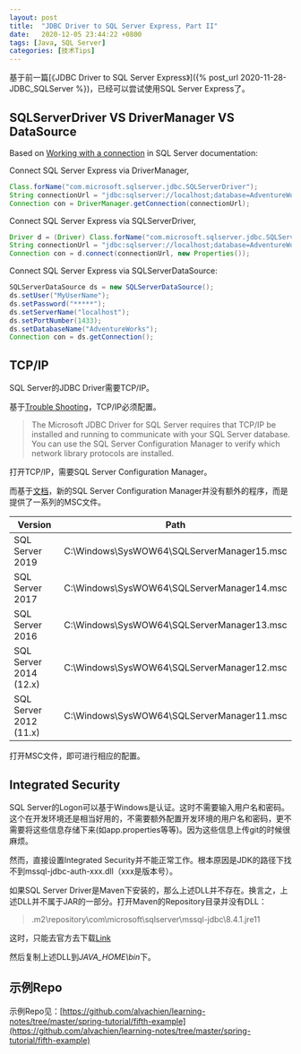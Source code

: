 ```yaml
---
layout: post
title:  "JDBC Driver to SQL Server Express, Part II"
date:   2020-12-05 23:44:22 +0800
tags: [Java, SQL Server]
categories: [技术Tips]
---
```


基于前一篇[《JDBC Driver to SQL Server Express》]({% post_url 2020-11-28-JDBC_SQLServer %})，已经可以尝试使用SQL Server Express了。


## SQLServerDriver VS DriverManager VS DataSource

Based on [Working with a connection](https://docs.microsoft.com/en-us/sql/connect/jdbc/working-with-a-connection) in SQL Server documentation:


Connect SQL Server Express via DriverManager,

```java
Class.forName("com.microsoft.sqlserver.jdbc.SQLServerDriver");  
String connectionUrl = "jdbc:sqlserver://localhost;database=AdventureWorks;integratedSecurity=true;"  
Connection con = DriverManager.getConnection(connectionUrl);
```

Connect SQL Server Express via SQLServerDriver,

```java
Driver d = (Driver) Class.forName("com.microsoft.sqlserver.jdbc.SQLServerDriver").newInstance();  
String connectionUrl = "jdbc:sqlserver://localhost;database=AdventureWorks;integratedSecurity=true;"  
Connection con = d.connect(connectionUrl, new Properties());
```


Connect SQL Server Express via SQLServerDataSource: 

```java
SQLServerDataSource ds = new SQLServerDataSource();  
ds.setUser("MyUserName");  
ds.setPassword("*****");  
ds.setServerName("localhost");  
ds.setPortNumber(1433);
ds.setDatabaseName("AdventureWorks");  
Connection con = ds.getConnection();
```

## TCP/IP 

SQL Server的JDBC Driver需要TCP/IP。

基于[Trouble Shooting](https://docs.microsoft.com/en-us/sql/connect/jdbc/troubleshooting-connectivity)，TCP/IP必须配置。   

> The Microsoft JDBC Driver for SQL Server requires that TCP/IP be installed and running to communicate with your SQL Server database. You can use the SQL Server Configuration Manager to verify which network library protocols are installed.

打开TCP/IP，需要SQL Server Configuration Manager。

而基于[文档](https://docs.microsoft.com/en-us/sql/relational-databases/sql-server-configuration-manager)，新的SQL Server Configuration Manager并没有额外的程序，而是提供了一系列的MSC文件。

|Version|Path|
|--|--|
|SQL Server 2019|C:\Windows\SysWOW64\SQLServerManager15.msc|
|SQL Server 2017|C:\Windows\SysWOW64\SQLServerManager14.msc|
|SQL Server 2016|C:\Windows\SysWOW64\SQLServerManager13.msc|
|SQL Server 2014 (12.x)|C:\Windows\SysWOW64\SQLServerManager12.msc|
|SQL Server 2012 (11.x)|C:\Windows\SysWOW64\SQLServerManager11.msc|

打开MSC文件，即可进行相应的配置。


## Integrated Security

SQL Server的Logon可以基于Windows是认证。这时不需要输入用户名和密码。这个在开发环境还是相当好用的，不需要额外配置开发环境的用户名和密码，更不需要将这些信息存储下来(如app.properties等等)。因为这些信息上传git的时候很麻烦。


然而，直接设置Integrated Security并不能正常工作。根本原因是JDK的路径下找不到mssql-jdbc-auth-xxx.dll（xxx是版本号）。


如果SQL Server Driver是Maven下安装的，那么上述DLL并不存在。换言之，上述DLL并不属于JAR的一部分。打开Maven的Repository目录并没有DLL：
> .m2\repository\com\microsoft\sqlserver\mssql-jdbc\8.4.1.jre11

这时，只能去官方去下载[Link](https://docs.microsoft.com/en-us/sql/connect/jdbc/download-microsoft-jdbc-driver-for-sql-server?view=sql-server-ver15#using-the-jdbc-driver-with-maven-central)


然后复制上述DLL到*JAVA_HOME\bin*下。

## 示例Repo


示例Repo见：[https://github.com/alvachien/learning-notes/tree/master/spring-tutorial/fifth-example](https://github.com/alvachien/learning-notes/tree/master/spring-tutorial/fifth-example)



